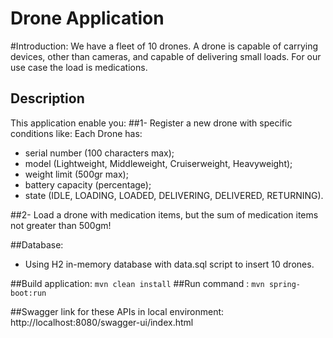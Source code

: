 # Drone Application

#Introduction:
We have a fleet of 10 drones. A drone is capable of carrying devices, other than cameras, and capable of
delivering small loads. For our use case the load is medications.

## Description
This application enable you:
##1- Register a new drone with specific conditions like:
Each Drone has:
- serial number (100 characters max);
- model (Lightweight, Middleweight, Cruiserweight, Heavyweight);
- weight limit (500gr max);
- battery capacity (percentage);
- state (IDLE, LOADING, LOADED, DELIVERING, DELIVERED, RETURNING).

##2- Load a drone with medication items, but the sum of medication items not greater than 500gm!

##Database: 
- Using H2 in-memory database with data.sql script to insert 10 drones. 

##Build application:
````mvn clean install````
##Run command :
```` mvn spring-boot:run ````

##Swagger link for these APIs in local environment:
http://localhost:8080/swagger-ui/index.html